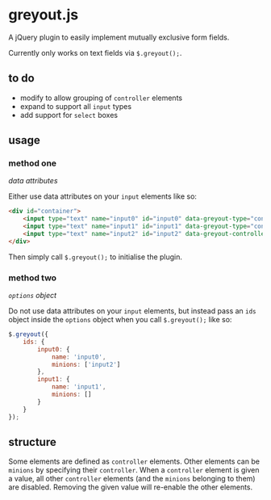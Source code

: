 # greyout.js #

A jQuery plugin to easily implement mutually exclusive form fields.

Currently only works on text fields via `$.greyout();`.

## to do ##

* modify to allow grouping of `controller` elements
* expand to support all `input` types
* add support for `select` boxes

## usage ##

### method one ###

*data attributes*

Either use data attributes on your `input` elements like so:

```html
<div id="container">
	<input type="text" name="input0" id="input0" data-greyout-type="controller" />
	<input type="text" name="input1" id="input1" data-greyout-type="controller" />
	<input type="text" name="input2" id="input2" data-greyout-controller="input0" />
</div>
```

Then simply call `$.greyout();` to initialise the plugin.

### method two ###

*`options` object*

Do not use data attributes on your `input` elements, but instead pass an `ids` object inside the `options` object when you call `$.greyout();` like so:

```js
$.greyout({
	ids: {
		input0: {
			name: 'input0',
			minions: ['input2']
		},
		input1: {
			name: 'input1',
			minions: []
		}
	}
});
```

## structure ##

Some elements are defined as `controller` elements. Other elements can be `minions` by specifying their `controller`. When a `controller` element is given a value, all other `controller` elements (and the `minions` belonging to them) are disabled. Removing the given value will re-enable the other elements.
